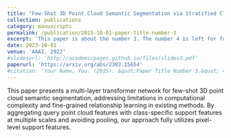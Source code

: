 ```yaml
---
title: "Few-Shot 3D Point Cloud Semantic Segmentation via Stratified Class-Specific Attention Based Transformer Network"
collection: publications
category: manuscripts
permalink: /publication/2015-10-01-paper-title-number-3
excerpt: 'This paper is about the number 3. The number 4 is left for future work.'
date: 2023-10-01
venue: 'AAAI, 2022'
#slidesurl: 'http://academicpages.github.io/files/slides3.pdf'
paperurl: 'https://arxiv.org/abs/2303.15654'
#citation: 'Your Name, You. (2015). &quot;Paper Title Number 3.&quot; <i>Journal 1</i>. 1(3).'
---
```


This paper presents a multi-layer transformer network for few-shot 3D point cloud semantic segmentation, addressing limitations in computational complexity and fine-grained relationship learning in existing methods. By aggregating query point cloud features with class-specific support features at multiple scales and avoiding pooling, our approach fully utilizes pixel-level support features.